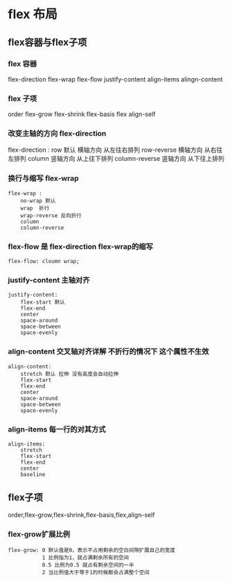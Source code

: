 # flex 布局

## flex容器与flex子项

### flex 容器

flex-direction flex-wrap flex-flow justify-content align-items alingn-content 

### flex 子项

order flex-grow flex-shrink flex-basis flex align-self 

### 改变主轴的方向 flex-direction

flex-direction  : 
        row 默认 横轴方向 从左往右排列
        row-reverse  横轴方向 从右往左排列
        column  竖轴方向 从上往下排列
        column-reverse 竖轴方向 从下往上排列

### 换行与缩写 flex-wrap

    flex-wrap :
        no-wrap 默认
        wrap  折行
        wrap-reverse 反向折行
        column 
        column-reverse

### flex-flow 是 flex-direction flex-wrap的缩写
    flex-flow: cloumn wrap;

### justify-content 主轴对齐
    justify-content:
        flex-start 默认
        flex-end
        center
        space-around
        space-between
        space-evenly

### align-content 交叉轴对齐详解 不折行的情况下 这个属性不生效
    align-content:
        stretch 默认 拉伸 没有高度会自动拉伸
        flex-start
        flex-end 
        center 
        space-around
        space-between
        space-evenly

### align-items  每一行的对其方式
    align-items:
        stretch 
        flex-start
        flex-end
        center
        baseline

## flex子项

order,flex-grow,flex-shrink,flex-basis,flex,align-self

### flex-grow扩展比例
    flex-grow: 0 默认值是0，表示不占用剩余的空白间隙扩展自己的宽度 
               1 比例指为1，就占满剩余所有的空间
               0.5 比例为0.5 就占有剩余空间的一半
               2 当比例值大于等于1的时候都会占满整个空间